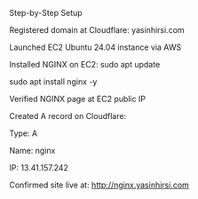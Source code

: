 Step-by-Step Setup

Registered domain at Cloudflare: yasinhirsi.com

Launched EC2 Ubuntu 24.04 instance via AWS

Installed NGINX on EC2: sudo apt update

   sudo apt install nginx -y

Verified NGINX page at EC2 public IP

Created A record on Cloudflare:

Type: A

Name: nginx

IP: 13.41.157.242

Confirmed site live at: http://nginx.yasinhirsi.com


